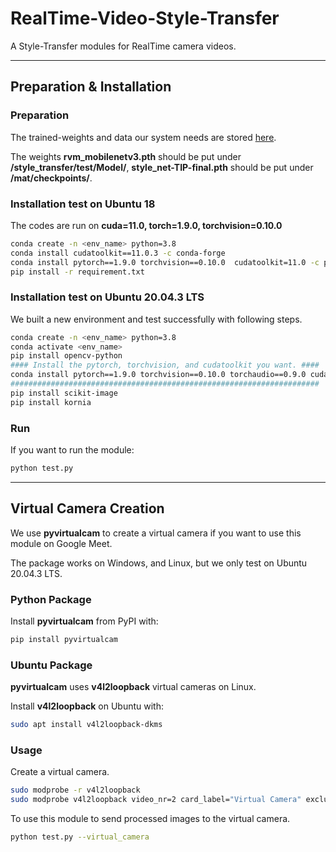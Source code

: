 # RealTime-Video-Style-Transfer

A Style-Transfer modules for RealTime camera videos.

---
## Preparation & Installation 

### Preparation
The trained-weights and data our system needs are stored [here](https://drive.google.com/drive/folders/1ZGiSLfpzYJQ050VhV8kYr7nuAatot-Rj?usp=sharing). 

The weights **rvm_mobilenetv3.pth** should be put under **/style_transfer/test/Model/**, **style_net-TIP-final.pth** should be put under **/mat/checkpoints/**.
### Installation test on Ubuntu 18
The codes are run on **cuda=11.0, torch=1.9.0, torchvision=0.10.0**
```sh
conda create -n <env_name> python=3.8
conda install cudatoolkit==11.0.3 -c conda-forge
conda install pytorch==1.9.0 torchvision==0.10.0  cudatoolkit=11.0 -c pytorch -c conda-forge
pip install -r requirement.txt
```  

### Installation test on Ubuntu 20.04.3 LTS
We built a new environment and test successfully with following steps.
```sh
conda create -n <env_name> python=3.8
conda activate <env_name>
pip install opencv-python
#### Install the pytorch, torchvision, and cudatoolkit you want. ####
conda install pytorch==1.9.0 torchvision==0.10.0 torchaudio==0.9.0 cudatoolkit=10.2 -c pytorch
#####################################################################
pip install scikit-image
pip install kornia
```
### Run
If you want to run the module:
```sh
python test.py
```
---
## Virtual Camera Creation

We use **pyvirtualcam** to create a virtual camera if you want to use this module on Google Meet. 

The package works on Windows, and Linux, but we only test on Ubuntu 20.04.3 LTS.

### Python Package

Install **pyvirtualcam** from PyPI with:
```sh
pip install pyvirtualcam
```

### Ubuntu Package

**pyvirtualcam** uses **v4l2loopback** virtual cameras on Linux.

Install **v4l2loopback** on Ubuntu with:
```sh
sudo apt install v4l2loopback-dkms
```

### Usage
Create a virtual camera.
```sh
sudo modprobe -r v4l2loopback
sudo modprobe v4l2loopback video_nr=2 card_label="Virtual Camera" exclusive_caps=1
```
To use this module to send processed images to the virtual camera.
```sh
python test.py --virtual_camera
```